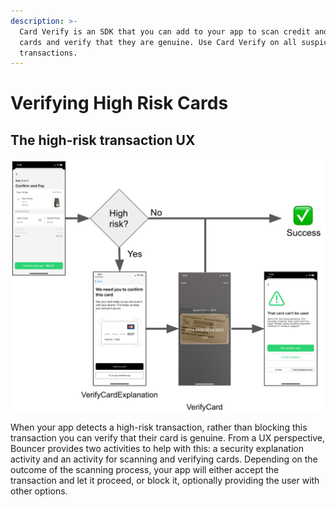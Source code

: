 ```yaml
---
description: >-
  Card Verify is an SDK that you can add to your app to scan credit and debit
  cards and verify that they are genuine. Use Card Verify on all suspicious
  transactions.
---
```


# Verifying High Risk Cards

## **The high-risk transaction UX**

![](../../.gitbook/assets/image%20%282%29.png)

When your app detects a high-risk transaction, rather than blocking this transaction you can verify that their card is genuine. From a UX perspective, Bouncer provides two activities to help with this: a security explanation activity and an activity for scanning and verifying cards. Depending on the outcome of the scanning process, your app will either accept the transaction and let it proceed, or block it, optionally providing the user with other options.

